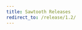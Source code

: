 ```yaml
---
title: Sawtooth Releases
redirect_to: /release/1.2/
---
```


<!--
  Copyright  2022 Cargill Incorporated
  Licensed under Creative Commons Attribution 4.0 International License
  https://creativecommons.org/licenses/by/4.0/
-->
